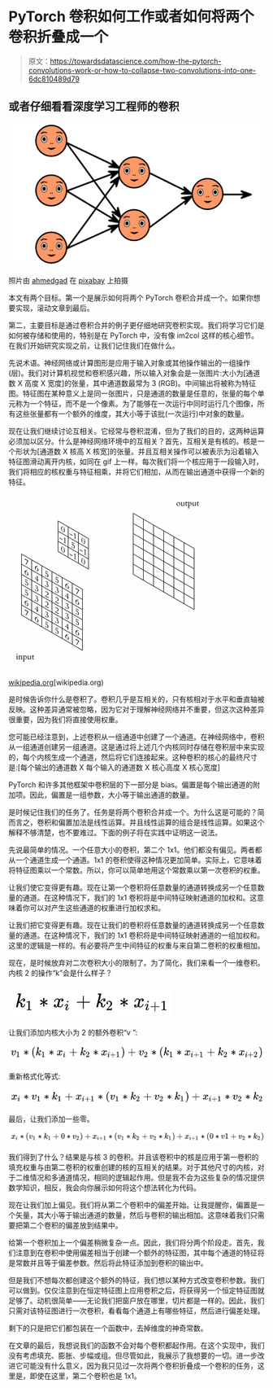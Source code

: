 # PyTorch 卷积如何工作或者如何将两个卷积折叠成一个

> 原文：<https://towardsdatascience.com/how-the-pytorch-convolutions-work-or-how-to-collapse-two-convolutions-into-one-6dc810489d79>

## 或者仔细看看深度学习工程师的卷积

![](img/9b609e6a739f30ead53db57295deddb5.png)

照片由 [ahmedgad](https://pixabay.com/ru/users/ahmedgad-9403351/) 在 [pixabay](https://pixabay.com/ru/illustrations/нейронная-сеть-3637503/) 上拍摄

本文有两个目标。第一个是展示如何将两个 PyTorch 卷积合并成一个。如果你想要实现，滚动文章到最后。

第二，主要目标是通过卷积合并的例子更仔细地研究卷积实现。我们将学习它们是如何被存储和使用的，特别是在 PyTorch 中，没有像 im2col 这样的核心细节。
在我们开始研究实现之前，让我们记住我们在做什么。

先说术语。神经网络或计算图形是应用于输入对象或其他操作输出的一组操作(层)。我们对计算机视觉和卷积感兴趣，所以输入对象会是一张图片:大小为[通道数 X 高度 X 宽度]的张量，其中通道数最常为 3 (RGB)。中间输出将被称为特征图。特征图在某种意义上是同一张图片，只是通道的数量是任意的，张量的每个单元称为一个特征，而不是一个像素。为了能够在一次运行中同时运行几个图像，所有这些张量都有一个额外的维度，其大小等于该批(一次运行)中对象的数量。

现在让我们继续讨论互相关。它经常与卷积混淆，但为了我们的目的，这两种运算必须加以区分。什么是神经网络环境中的互相关？首先，互相关是有核的。核是一个形状为[通道数 X 核高 X 核宽]的张量。并且互相关操作可以被表示为沿着输入特征图滑动离开内核，如同在 gif 上一样。每次我们将一个核应用于一段输入时，我们将相应的核权重与特征相乘，并将它们相加，从而在输出通道中获得一个新的特征。

![](img/97a012b2fab34768eae9c1076293a6cf.png)

[wikipedia.org](https://upload.wikimedia.org/wikipedia/commons/1/19/2D_Convolution_Animation.gif)[wikipedia.org)

是时候告诉你什么是卷积了。卷积几乎是互相关的，只有核相对于水平和垂直轴被反映。这种差异通常被忽略，因为它对于理解神经网络并不重要，但这次这种差异很重要，因为我们将直接使用权重。

您可能已经注意到，上述卷积从一组通道中创建了一个通道。在神经网络中，卷积从一组通道创建另一组通道。这是通过将上述几个内核同时存储在卷积层中来实现的，每个内核生成一个通道，然后将它们连接起来。这种卷积的核心的最终尺寸是:[每个输出的通道数 X 每个输入的通道数 X 核心高度 X 核心宽度]

PyTorch 和许多其他框架中卷积层的下一部分是 bias。偏置是每个输出通道的附加项。因此，偏置是一组参数，大小等于输出通道的数量。

是时候记住我们的任务了。任务是将两个卷积合并成一个。为什么这是可能的？简而言之，卷积和偏置加法是线性运算。并且线性运算的组合是线性运算。如果这个解释不够清楚，也不要难过。下面的例子将在实践中证明这一说法。

先说最简单的情况。一个任意大小的卷积，第二个 1x1。他们都没有偏见。两者都从一个通道生成一个通道。1x1 的卷积使得这种情况更加简单。实际上，它意味着将特征图乘以一个常数。所以，你可以简单地用这个常数乘以第一次卷积的权重。

让我们使它变得更有趣。现在让第一个卷积将任意数量的通道转换成另一个任意数量的通道。在这种情况下，我们的 1x1 卷积将是中间特征映射通道的加权和。这意味着你可以对产生这些通道的权重进行加权求和。

让我们把它变得更有趣。现在让我们的卷积将任意数量的通道转换成另一个任意数量的通道。在这种情况下，我们的 1x1 卷积将是中间特征映射通道的一组加权和。这里的逻辑是一样的。有必要将产生中间特征的权重与来自第二卷积的权重相加。

现在，是时候放弃对二次卷积大小的限制了。为了简化，我们来看一个一维卷积。内核 2 的操作“k”会是什么样子？

![](img/cc29583dc081f19527093f012384bc8a.png)

让我们添加内核大小为 2 的额外卷积“v ”:

![](img/5655dd383db3ea8737f6ff84a9eb21dc.png)

重新格式化等式:

![](img/9a3dfda8965da49f99e700503808cf5f.png)

最后，让我们添加一些零。

![](img/502d181923d13e144178b1b3851041a3.png)

我们得到了什么？结果是与核 3 的卷积。并且该卷积中的核是应用于第一卷积的填充权重与由第二卷积的权重创建的核的互相关的结果。对于其他尺寸的内核，对于二维情况和多通道情况，相同的逻辑起作用。但是我不会为这些复杂的情况提供数学知识，相反，我会向你展示如何将这个想法转化为代码。

现在让我们加上偏见。我们将从第二个卷积中的偏差开始。让我提醒你，偏置是一个矢量，其大小等于输出通道的数量，然后与卷积的输出相加。这意味着我们只需要把第二个卷积的偏差放到结果中。

给第一个卷积加上一个偏差稍微复杂一点。因此，我们将分两个阶段走。首先，我们注意到在卷积中使用偏差相当于创建一个额外的特征图，其中每个通道的特征将是常数并且等于偏差参数。然后将此特征添加到卷积的输出中。

但是我们不想每次都创建这个额外的特征，我们想以某种方式改变卷积参数。我们可以做到。仅仅注意到在恒定特征图上应用卷积之后，将获得另一个恒定特征图就足够了。动机很简单——无论我们把窗户放在哪里，切片都是一样的。因此，我们只需对该特征图进行一次卷积，看看每个通道上有哪些特征，然后进行偏差处理。

剩下的只是把它们都包装在一个函数中，去掉维度的神奇常数。

在文章的最后，我想说我们的函数不会对每个卷积都起作用。在这个实现中，我们没有考虑填充、膨胀、步幅或组。但尽管如此，我展示了我想要的一切。进一步改进它可能没有什么意义，因为我只见过一次将两个卷积折叠成一个卷积的任务，这里是，即使在这里，第二个卷积也是 1x1。
